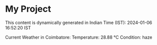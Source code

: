 # My Project

This content is dynamically generated in Indian Time (IST): 2024-01-06 16:52:20 IST


Current Weather in Coimbatore:
Temperature: 28.88 °C
Condition: haze

